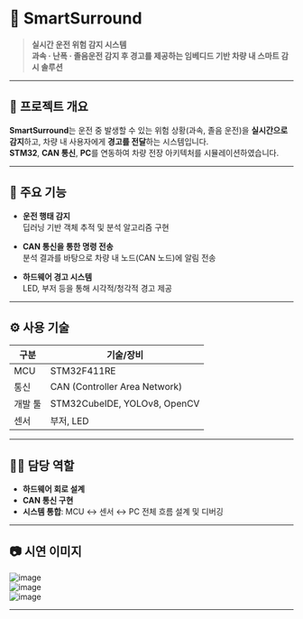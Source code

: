 # 🚗 SmartSurround

> **실시간 운전 위험 감지 시스템**  
> **과속 · 난폭 · 졸음운전 감지 후 경고를 제공하는 임베디드 기반 차량 내 스마트 감시 솔루션**

---

## 🧠 프로젝트 개요

**SmartSurround**는 운전 중 발생할 수 있는 위험 상황(과속, 졸음 운전)을 **실시간으로 감지**하고, 차량 내 사용자에게 **경고를 전달**하는 시스템입니다.  
**STM32**, **CAN 통신**, **PC**를 연동하여 차량 전장 아키텍처를 시뮬레이션하였습니다.

---

## 🔧 주요 기능

- **운전 행태 감지**  
  딥러닝 기반 객체 추적 및 분석 알고리즘 구현

- **CAN 통신을 통한 명령 전송**  
  분석 결과를 바탕으로 차량 내 노드(CAN 노드)에 알림 전송

- **하드웨어 경고 시스템**  
  LED, 부저 등을 통해 시각적/청각적 경고 제공

---

## ⚙️ 사용 기술

| 구분           | 기술/장비 |
|----------------|-----------|
| MCU            | STM32F411RE |
| 통신           | CAN (Controller Area Network) |
| 개발 툴        | STM32CubeIDE, YOLOv8, OpenCV |
| 센서           | 부저, LED |

---

## 🧑‍💻 담당 역할

- **하드웨어 회로 설계**
- **CAN 통신 구현**
- **시스템 통합**: MCU ↔ 센서 ↔ PC 전체 흐름 설계 및 디버깅

---

## 📷 시연 이미지

![image](https://github.com/user-attachments/assets/3b589fc1-4870-452a-920a-fdf7b71b944a)<br>
![image](https://github.com/user-attachments/assets/3a059f98-ad40-4cd6-9af1-45d703363d3d)<br>
![image](https://github.com/user-attachments/assets/cc6c4bc8-89c3-4711-871e-a82e4485f5fb)


---
